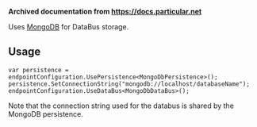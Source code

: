 **Archived documentation from https://docs.particular.net**

Uses [MongoDB](https://www.mongodb.com/) for DataBus storage.


## Usage

```
var persistence = endpointConfiguration.UsePersistence<MongoDbPersistence>();
persistence.SetConnectionString("mongodb://localhost/databaseName");
endpointConfiguration.UseDataBus<MongoDbDataBus>();
```


Note that the connection string used for the databus is shared by the MongoDB persistence.